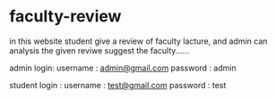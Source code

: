 # faculty-review

in this website student give a review of faculty lacture, and admin can analysis the given  reviwe suggest the faculty......

admin login:
username : admin@gmail.com
password : admin 

student login :
username : test@gmail.com
password : test
